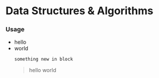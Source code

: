 # Data Structures & Algorithms
### Usage

- hello
- world  
    ```
    something new in block
    ```
  > hello world